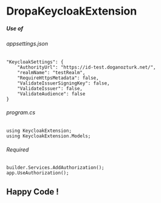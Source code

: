 # DropaKeycloakExtension
##### Use of
###### appsettings.json
```
"KeycloakSettings": {
    "AuthorityUrl": "https://id-test.doganozturk.net/",
    "realmName": "testRealm",
    "RequireHttpsMetadata": false,
    "ValidateIssuerSigningKey": false,
    "ValidateIssuer": false,
    "ValidateAudience": false
}
```

###### program.cs
```
using KeycloakExtension;
using KeycloakExtension.Models;
```

###### Required
```
builder.Services.AddAuthorization();
app.UseAuthorization();
```

## Happy Code !
